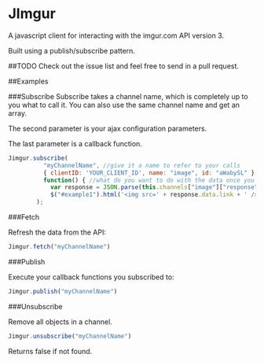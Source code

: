 JImgur
======

A javascript client for interacting with the imgur.com API version 3.

Built using a publish/subscribe pattern.

##TODO
Check out the issue list and feel free to send in a pull request.

##Examples

###Subscribe
Subscribe takes a channel name, which is completely up to you what to call it. You can also use the same channel name and get an array.


The second parameter is your ajax configuration parameters. 


The last parameter is a callback function.

```javascript
Jimgur.subscribe(
          "myChannelName", //give it a name to refer to your calls
          { clientID: 'YOUR_CLIENT_ID', name: "image", id: "aWabySL" }, //object literal that says what you want to get from imgur
          function() { //what do you want to do with the data once you get it?
            var response = JSON.parse(this.channels["image"]["response"])
            $("#example1").html('<img src=' + response.data.link + ' />'); }
        );
```

###Fetch

Refresh the data from the API:

```javascript
Jimgur.fetch("myChannelName")
```

###Publish

Execute your callback functions you subscribed to:

```javascript
Jimgur.publish("myChannelName")
```

###Unsubscribe

Remove all objects in a channel.

```javascript
Jimgur.unsubscribe("myChannelName")
```

Returns false if not found.
